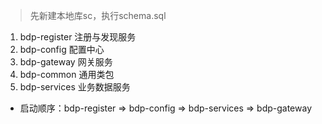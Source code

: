 > 先新建本地库sc，执行schema.sql


1) bdp-register
 注册与发现服务
2) bdp-config 
 配置中心
3) bdp-gateway
 网关服务
4) bdp-common
 通用类包
5) bdp-services
 业务数据服务
 
 * 启动顺序：bdp-register => bdp-config => bdp-services => bdp-gateway
